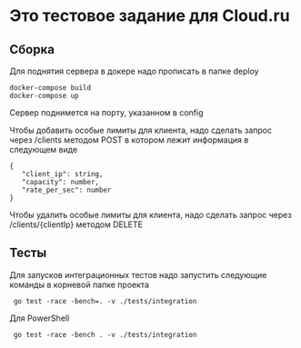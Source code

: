 # Это тестовое задание для Cloud.ru

## Сборка
Для поднятия сервера в докере надо прописать в папке deploy
```
docker-compose build
docker-compose up
```
Сервер поднимется на порту, указанном в config

Чтобы добавить особые лимиты для клиента, надо сделать запрос через /clients методом POST в котором лежит информация в следующем виде
```
{
   "client_ip": string,
   "capacity": number,
   "rate_per_sec": number
}
```

Чтобы удалить особые лимиты для клиента, надо сделать запрос через /clients/{clientIp} методом DELETE

## Тесты
Для запусков интеграционных тестов надо запустить следующие команды в корневой папке проекта

```
 go test -race -bench=. -v ./tests/integration    
```

Для PowerShell
```
 go test -race -bench . -v ./tests/integration    
```

